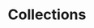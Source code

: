 ---
title: "Collections"
linkTitle: "Collections"
description: "Data types used for working with collections such as Lists, Dictionaries and Structures."
---